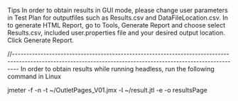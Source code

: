 Tips
In order to obtain results in GUI mode, please change user parameters in Test Plan for outputfiles such as Results.csv and DataFileLocation.csv.
In to generate HTML Report, go to Tools, Generate Report and choose select Results.csv, included user.properties file and your desired output location.
Click Generate Report.

//--------------------------------------------------------------------------------------------------------------------------------------------------------------
In order to obtain results while running headless, run the following command in Linux

jmeter -f -n -t ~/OutletPages_V01.jmx -l ~/result.jtl -e -o resultsPage
